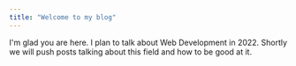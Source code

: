 ```yaml
---
title: "Welcome to my blog"
---
```


I'm glad you are here. I plan to talk about Web Development in 2022.
Shortly we will push posts talking about this field and how to be good at it.
